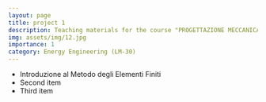 ```yaml
---
layout: page
title: project 1
description: Teaching materials for the course "PROGETTAZIONE MECCANICA COL METODO DEGLI ELEMENTI FINITI"
img: assets/img/12.jpg
importance: 1
category: Energy Engineering (LM-30)
---
```


<ul>
    <li>Introduzione al Metodo degli Elementi Finiti <a href="{{ page.Prova.pdf | prepend: 'assets/pdf/Prova.pdf' | relative_url}}" target="_blank" rel="noopener noreferrer" class="float-right"><i class="fas fa-file-pdf"></i></a></li>
    <li>Second item</li>
    <li>Third item</li>
</ul>

